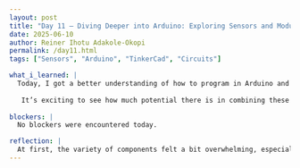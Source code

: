 ```yaml
---
layout: post
title: "Day 11 – Diving Deeper into Arduino: Exploring Sensors and Modules"
date: 2025-06-10
author: Reiner Ihotu Adakole-Okopi
permalink: /day11.html
tags: ["Sensors", "Arduino", "TinkerCad", "Circuits"]

what_i_learned: |
  Today, I got a better understanding of how to program in Arduino and connect different types of sensors and modules to a breadboard. I explored how pH, turbidity, and TDS sensors work and how they each provide environmental data through simple wiring and code. I also learned about more advanced modules like GPS, GSM, and RFID readers, and how they can be combined with development boards like the ESP32 to build smart, connected systems. Seeing how these components can collect, transmit, and respond to real-world data really helped everything click. It’s exciting to see how much potential there is in combining these tools for impactful tech projects.
  
   It’s exciting to see how much potential there is in combining these tools for impactful tech projects.
   
blockers: |
  No blockers were encountered today. 

reflection: |
  At first, the variety of components felt a bit overwhelming, especially trying to keep track of what each module does and how it's wired. But watching the tutorials and going step-by-step made things clearer and more manageable. I’m starting to see how these small parts come together to form complex systems, and it’s honestly motivating. I’m still getting comfortable with the coding side, but I’m proud of how much progress I’ve made just by being curious and sticking with it.
---
```

